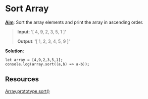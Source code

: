# Sort Array 

<u>**Aim**</u>: Sort the array elements and print the array in ascending order.<br>

>**Input**: '[ 4, 9, 2, 3, 5, 1 ]'
>
>**Output**: '[ 1, 2, 3, 4, 5, 9 ]'

**Solution**:
```
let array = [4,9,2,3,5,1];
console.log(array.sort((a,b) => a-b));
```

## Resources 
[Array.prototype.sort()](https://developer.mozilla.org/en-US/docs/Web/JavaScript/Reference/Global_Objects/Array/sort)
